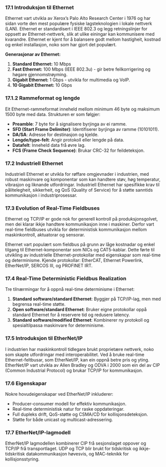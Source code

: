 ### 17.1 Introduksjon til Ethernet
Ethernet vart utvikla av Xerox’s Palo Alto Research Center i 1976 og har sidan vorte den mest populære fysiske lagsteknologien i lokale nettverk (LAN). Ethernet er standardisert i IEEE 802.3 og legg retningslinjer for oppsett av Ethernet-nettverk, slik at ulike einingar kan kommunisere med kvarandre. Ethernet er kjent for å balansere godt mellom hastigheit, kostnad og enkel installasjon, noko som har gjort det populært.

**Generasjonar av Ethernet:**
1. **Standard Ethernet:** 10 Mbps
2. **Fast Ethernet:** 100 Mbps (IEEE 802.3u) - gir betre feilkorrigering og høgare gjennomstrøyming.
3. **Gigabit Ethernet:** 1 Gbps - utvikla for multimedia og VoIP.
4. **10 Gigabit Ethernet:** 10 Gbps

### 17.1.2 Rammeformat og lengde
Eit Ethernet-rammeformat inneheld mellom minimum 46 byte og maksimum 1500 byte med data. Strukturen er som følgjer:
- **Preamble**: 7 byte for å signalisere byrjinga av ei ramme.
- **SFD (Start Frame Delimiter)**: Identifiserer byrjinga av ramme (10101011).
- **DA/SA**: Adresse for destinasjon og kjelde.
- **Lengde/type-felt**: Angir protokoll eller lengde på data.
- **Datafelt**: Inneheld data frå øvre lag.
- **FCS (Frame Check Sequence)**: Brukar CRC-32 for feildeteksjon.

### 17.2 Industriell Ethernet
Industriell Ethernet er utvikla for røffare omgjevnader i industrien, med robust maskinvare og komponentar som kan handtere støv, høg temperatur, vibrasjon og liknande utfordringar. Industriell Ethernet har spesifikke krav til pålitelegheit, sikkerheit, og QoS (Quality of Service) for å støtte sanntids kommunikasjon i industriprosessar.

### 17.3 Evolution of Real-Time Fieldbuses
Ethernet og TCP/IP er gode nok for generell kontroll på produksjonsgolvet, men dei klarar ikkje handtere kommunikasjon inne i maskiner. Derfor vart real-time fieldbuses utvikla for deterministisk kommunikasjon mellom maskinkontroll, aktuatorar og sensorar. 

Ethernet vart populært som fieldbus på grunn av låge kostnadar og enkel tilgang til Ethernet-komponentar som NICs og CAT5-kablar. Dette førte til utvikling av industrielle Ethernet-protokollar med eigenskapar som real-time og determinisme. Kjende protokollar: EtherCAT, Ethernet Powerlink, EtherNet/IP, SERCOS III, og PROFINET IRT.

### 17.4 Real-Time Deterministic Fieldbus Realization
Tre tilnærmingar for å oppnå real-time determinisme i Ethernet:
1. **Standard software/standard Ethernet**: Byggjer på TCP/IP-lag, men med begrensa real-time støtte.
2. **Open software/standard Ethernet**: Bruker eigne protokollar oppå standard Ethernet for å reservere tid og redusere latency.
3. **Standard software/modified Ethernet**: Kombinerer ny protokoll og spesialtilpassa maskinvare for determinisme.

### 17.5 Introduksjon til EtherNet/IP
I industrien har maskinkontroll tidlegare brukt proprietære nettverk, noko som skapte utfordringar med interoperabilitet. Ved å bruke real-time Ethernet-feltbusar, som EtherNet/IP, kan ein oppnå betre pris og yting. EtherNet/IP vart utvikla av Allen Bradley og ODVA i 2000 som ein del av CIP (Common Industrial Protocol) og brukar TCP/IP for kommunikasjon.

### 17.6 Eigenskapar
Nokre hovudeigenskapar ved EtherNet/IP inkluderer:
- Producer-consumer modell for effektiv kommunikasjon.
- Real-time deterministisk natur for raske oppdateringar.
- Full dupleks drift, QoS-støtte og CSMA/CD for kollisjonsdeteksjon.
- Støtte for både unicast og multicast-adressering.

### 17.7 EtherNet/IP-lagmodell
EtherNet/IP lagmodellen kombinerer CIP frå sesjonslaget oppover og TCP/IP frå transportlaget. UDP og TCP blir brukt for tidskritisk og ikkje-tidskritisk datakommunikasjon høvesvis, og MAC-teknikk for kollisjonsstyring.